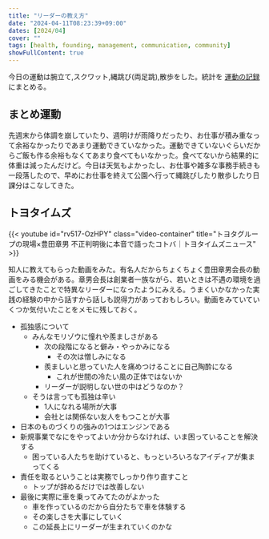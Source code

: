 ```yaml
---
title: "リーダーの教え方"
date: "2024-04-11T08:23:39+09:00"
dates: [2024/04]
cover: ""
tags: [health, founding, management, communication, community]
showFullContent: true
---
```


今日の運動は腕立て,スクワット,縄跳び(両足跳),散歩をした。統計を [運動の記録](https://docs.google.com/spreadsheets/d/1bg85QtM-LciUgey8I79uI7vW2PEwsP6TVdeIRVkACBg/edit?usp=sharing) にまとめる。

## まとめ運動

先週末から体調を崩していたり、週明けが雨降りだったり、お仕事が積み重なって余裕なかったりであまり運動できていなかった。運動できていないぐらいだからご飯も作る余裕もなくてあまり食べてもいなかった。食べてないから結果的に体重は減ったんだけど。今日は天気もよかったし、お仕事や雑多な事務手続きも一段落したので、早めにお仕事を終えて公園へ行って縄跳びしたり散歩したり日課分はこなしてきた。

## トヨタイムズ

{{< youtube id="rv517-OzHPY" class="video-container" title="トヨタグループの現場×豊田章男 不正判明後に本音で語ったコトバ｜トヨタイムズニュース" >}}

知人に教えてもらった動画をみた。有名人だからちょくちょく豊田章男会長の動画をみる機会がある。章男会長は創業者一族ながら、若いときは不遇の環境を過ごしてきたことで特異なリーダーになったようにみえる。うまくいかなかった実践の経験の中から話すから話しも説得力があっておもしろい。動画をみていていくつか気付いたことをメモに残しておく。

* 孤独感について
  * みんなモリゾウに憧れや羨ましさがある
    * 次の段階になると僻み・やっかみになる
      * その次は憎しみになる
    * 羨ましいと思っていた人を痛めつけることに自己陶酔になる
      * これが世間の冷たい風の正体ではないか
    * リーダーが説明しない世の中はどうなのか？
  * そうは言っても孤独は辛い
    * 1人になれる場所が大事
    * 会社とは関係ない友人をもつことが大事
* 日本のものづくりの強みの1つはエンジンである
* 新規事業でなにをやってよいか分からなければ、いま困っていることを解決する
  * 困っている人たちを助けていると、もっといろいろなアイディアが集まってくる
* 責任を取るということは実務でしっかり作り直すこと
  * トップが辞めるだけでは改善しない
* 最後に実際に車を乗ってみてたのがよかった
  * 車を作っているのだから自分たちで車を体験する
  * その楽しさを大事にしていく
  * この延長上にリーダーが生まれていくのかな
